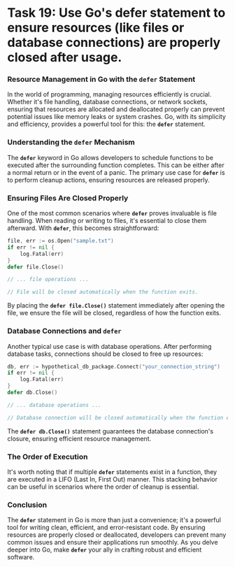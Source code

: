 # Task 19: Use Go's defer statement to ensure resources (like files or database connections) are properly closed after usage.

### **Resource Management in Go with the `defer` Statement**

In the world of programming, managing resources efficiently is crucial. Whether it's file handling, database connections, or network sockets, ensuring that resources are allocated and deallocated properly can prevent potential issues like memory leaks or system crashes. Go, with its simplicity and efficiency, provides a powerful tool for this: the **`defer`** statement.

### **Understanding the `defer` Mechanism**

The **`defer`** keyword in Go allows developers to schedule functions to be executed after the surrounding function completes. This can be either after a normal return or in the event of a panic. The primary use case for **`defer`** is to perform cleanup actions, ensuring resources are released properly.

### **Ensuring Files Are Closed Properly**

One of the most common scenarios where **`defer`** proves invaluable is file handling. When reading or writing to files, it's essential to close them afterward. With **`defer`**, this becomes straightforward:

```go
file, err := os.Open("sample.txt")
if err != nil {
    log.Fatal(err)
}
defer file.Close()

// ... file operations ...

// File will be closed automatically when the function exits.
```

By placing the **`defer file.Close()`** statement immediately after opening the file, we ensure the file will be closed, regardless of how the function exits.

### **Database Connections and `defer`**

Another typical use case is with database operations. After performing database tasks, connections should be closed to free up resources:

```go
db, err := hypothetical_db_package.Connect("your_connection_string")
if err != nil {
    log.Fatal(err)
}
defer db.Close()

// ... database operations ...

// Database connection will be closed automatically when the function exits.
```

The **`defer db.Close()`** statement guarantees the database connection's closure, ensuring efficient resource management.

### **The Order of Execution**

It's worth noting that if multiple **`defer`** statements exist in a function, they are executed in a LIFO (Last In, First Out) manner. This stacking behavior can be useful in scenarios where the order of cleanup is essential.

### **Conclusion**

The **`defer`** statement in Go is more than just a convenience; it's a powerful tool for writing clean, efficient, and error-resistant code. By ensuring resources are properly closed or deallocated, developers can prevent many common issues and ensure their applications run smoothly. As you delve deeper into Go, make **`defer`** your ally in crafting robust and efficient software.